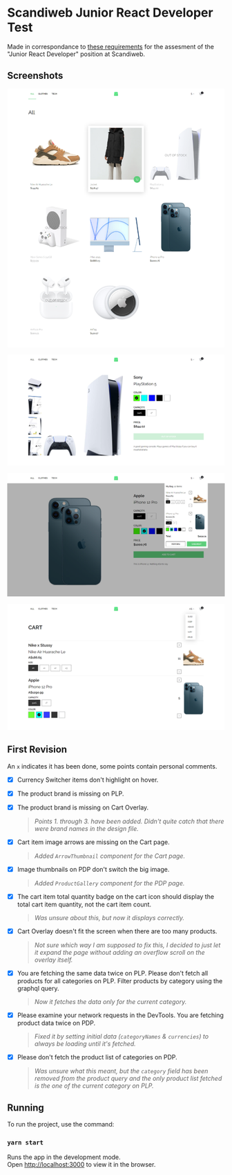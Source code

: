 # Scandiweb Junior React Developer Test

Made in correspondance to [these requirements](https://www.notion.so/Entry-React-developer-TEST-39f601f8aa3f48ac88c4a8fefda304c1) for the assesment of the "Junior React Developer" position at Scandiweb.

## Screenshots

![PLP page image](./.image/plp.png?raw=true "PLP page")

![PDP page image](./.image/pdp.png?raw=true "PDP page")

![Cart overlay image](./.image/cart-overlay.png?raw=true "Cart overlay page")

![Cart page image](./.image/cart.png?raw=true "Cart page")

## First Revision

An `x` indicates it has been done, some points contain personal comments.

- [x] Currency Switcher items don't highlight on hover.

- [x] The product brand is missing on PLP.

- [x] The product brand is missing on Cart Overlay.

  > _Points 1. through 3. have been added. Didn't quite catch that there were brand names in the design file._

- [x] Cart item image arrows are missing on the Cart page.

  > _Added `ArrowThumbnail` component for the Cart page._

- [x] Image thumbnails on PDP don't switch the big image.

  > _Added `ProductGallery` component for the PDP page._

- [x] The cart item total quantity badge on the cart icon should display the total cart item quantity, not the cart item count.

  > _Was unsure about this, but now it displays correctly._

- [x] Cart Overlay doesn't fit the screen when there are too many products.

  > _Not sure which way I am supposed to fix this, I decided to just let it expand the page without adding an overflow scroll on the overlay itself._

- [x] You are fetching the same data twice on PLP. Please don't fetch all products for all categories on PLP. Filter products by category using the graphql query.

  > _Now it fetches the data only for the current category._

- [x] Please examine your network requests in the DevTools. You are fetching product data twice on PDP.

  > _Fixed it by setting initial data (`categoryNames` & `currencies`) to always be loading until it's fetched._

- [x] Please don't fetch the product list of categories on PDP.

  > _Was unsure what this meant, but the `category` field has been removed from the product query and the only product list fetched is the one of the current category on PLP._

## Running

To run the project, use the command:

### `yarn start`

Runs the app in the development mode.\
Open [http://localhost:3000](http://localhost:3000) to view it in the browser.
